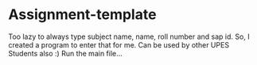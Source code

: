 # Assignment-template
Too lazy to always type subject name, name, roll number and sap id. So, I created a program to enter that for me. Can be used by other UPES Students also :)
Run the main file...

